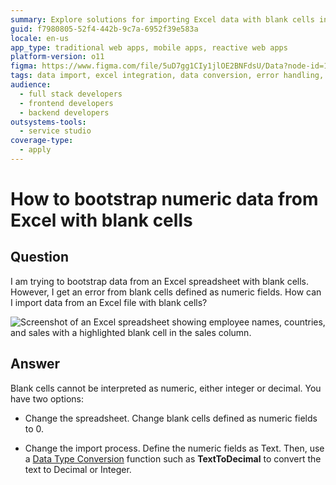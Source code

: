 ```yaml
---
summary: Explore solutions for importing Excel data with blank cells into OutSystems 11 (O11) by defining numeric fields as text and using data type conversion.
guid: f7980805-52f4-442b-9c7a-6952f39e583a
locale: en-us
app_type: traditional web apps, mobile apps, reactive web apps
platform-version: o11
figma: https://www.figma.com/file/5uD7gg1CIy1jlOE2BNFdsU/Data?node-id=147:325
tags: data import, excel integration, data conversion, error handling, data bootstrapping
audience:
  - full stack developers
  - frontend developers
  - backend developers
outsystems-tools:
  - service studio
coverage-type:
  - apply
---
```


# How to bootstrap numeric data from Excel with blank cells

## Question

I am trying to bootstrap data from an Excel spreadsheet with blank cells. However, I get an error from blank cells defined as numeric fields. How can I import data from an Excel file with blank cells?

![Screenshot of an Excel spreadsheet showing employee names, countries, and sales with a highlighted blank cell in the sales column.](images/How-to-bootstrap-numeric-data-from-Excel-with-blank-cells_0.png "Excel Spreadsheet with Blank Cell")

## Answer

Blank cells cannot be interpreted as numeric, either integer or decimal. You have two options:

* Change the spreadsheet. Change blank cells defined as numeric fields to 0.

* Change the import process. Define the numeric fields as Text. Then, use a [Data Type Conversion](https://success.outsystems.com/Documentation/11/Reference/OutSystems_Language/Logic/Built-in_Functions/Data_Conversion) function such as **TextToDecimal** to convert the text to Decimal or Integer.

